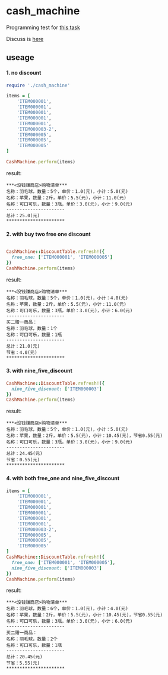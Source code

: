 # cash_machine

Programming test for [this task](https://jinshuju.net/f/n0ddSe)

Discuss is [here](https://ruby-china.org/topics/29168)

## useage

#### 1. no discount
```ruby
require './cash_machine'

items = [
    'ITEM000001',
    'ITEM000001',
    'ITEM000001',
    'ITEM000001',
    'ITEM000001',
    'ITEM000003-2',
    'ITEM000005',
    'ITEM000005',
    'ITEM000005'
]

CashMachine.perform(items)
```
result:
```shell
***<没钱赚商店>购物清单***
名称：羽毛球，数量：5个，单价：1.0(元)，小计：5.0(元)
名称：苹果，数量：2斤，单价：5.5(元)，小计：11.0(元)
名称：可口可乐，数量：3瓶，单价：3.0(元)，小计：9.0(元)
----------------------
总计：25.0(元)
**********************
```

#### 2. with buy two free one discount
```ruby

CashMachine::DiscountTable.refresh!({
  free_one: ['ITEM000001', 'ITEM000005']
})
CashMachine.perform(items)
```
result:

``` shell
***<没钱赚商店>购物清单***
名称：羽毛球，数量：5个，单价：1.0(元)，小计：4.0(元)
名称：苹果，数量：2斤，单价：5.5(元)，小计：11.0(元)
名称：可口可乐，数量：3瓶，单价：3.0(元)，小计：6.0(元)
----------------------
买二赠一商品：
名称：羽毛球，数量：1个
名称：可口可乐，数量：1瓶
----------------------
总计：21.0(元)
节省：4.0(元)
**********************
```

#### 3. with nine_five_discount
```ruby
CashMachine::DiscountTable.refresh!({
  nine_five_discount: ['ITEM000003']
})
CashMachine.perform(items)
```

result:

```shell
***<没钱赚商店>购物清单***
名称：羽毛球，数量：5个，单价：1.0(元)，小计：5.0(元)
名称：苹果，数量：2斤，单价：5.5(元)，小计：10.45(元)，节省0.55(元)
名称：可口可乐，数量：3瓶，单价：3.0(元)，小计：9.0(元)
----------------------
总计：24.45(元)
节省：0.55(元)
**********************
```

#### 4. with both free_one and nine_five_discount
```ruby
items = [
    'ITEM000001',
    'ITEM000001',
    'ITEM000001',
    'ITEM000001',
    'ITEM000001',
    'ITEM000001',
    'ITEM000003-2',
    'ITEM000005',
    'ITEM000005',
    'ITEM000005'
]
CashMachine::DiscountTable.refresh!({
  free_one: ['ITEM000001', 'ITEM000005'],
  nine_five_discount: ['ITEM000003']
})
CashMachine.perform(items)
```

result:

```shell
***<没钱赚商店>购物清单***
名称：羽毛球，数量：6个，单价：1.0(元)，小计：4.0(元)
名称：苹果，数量：2斤，单价：5.5(元)，小计：10.45(元)，节省0.55(元)
名称：可口可乐，数量：3瓶，单价：3.0(元)，小计：6.0(元)
----------------------
买二赠一商品：
名称：羽毛球，数量：2个
名称：可口可乐，数量：1瓶
----------------------
总计：20.45(元)
节省：5.55(元)
**********************
```
